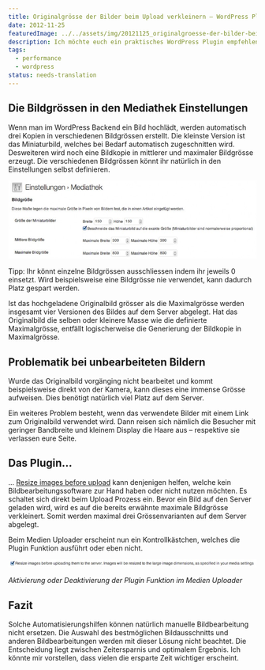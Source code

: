 ```yaml
---
title: Originalgrösse der Bilder beim Upload verkleinern – WordPress Plugin Tipp!
date: 2012-11-25
featuredImage: ../../assets/img/20121125_originalgroesse-der-bilder-beim-upload-verkleinern--wordpress-plugin-tipp.jpg
description: Ich möchte euch ein praktisches WordPress Plugin empfehlen, welches auf eure hochgeladene Bilder Einfluss nimmt. Das Plugin hört auf den Namen [Resize images before upload](http://wordpress.org/plugins/resize-images-before-upload/) und verkleinert das hochgeladene Originalbild auf die definierte Maximalgrösse.
tags:
  - performance
  - wordpress
status: needs-translation
---
```

## Die Bildgrössen in den Mediathek Einstellungen

Wenn man im WordPress Backend ein Bild hochlädt, werden automatisch drei Kopien in verschiedenen Bildgrössen erstellt. Die kleinste Version ist das Miniaturbild, welches bei Bedarf automatisch zugeschnitten wird. Desweiteren wird noch eine Bildkopie in mittlerer und maximaler Bildgrösse erzeugt. Die verschiedenen Bildgrössen könnt ihr natürlich in den Einstellungen selbst definieren.

![Screenshot der Mediathek Einstellungen – Bereich Bildgrösse](../../assets/img/20121125_originalgroesse-der-bilder-beim-upload-verkleinern--wordpress-plugin-tipp_1.jpeg)

Tipp: Ihr könnt einzelne Bildgrössen ausschliessen indem ihr jeweils 0 einsetzt. Wird beispielsweise eine Bildgrösse nie verwendet, kann dadurch Platz gespart werden.

Ist das hochgeladene Originalbild grösser als die Maximalgrösse werden insgesamt vier Versionen des Bildes auf dem Server abgelegt. Hat das Originalbild die selben oder kleinere Masse wie die definierte Maximalgrösse, entfällt logischerweise die Generierung der Bildkopie in Maximalgrösse.

## Problematik bei unbearbeiteten Bildern

Wurde das Originalbild vorgänging nicht bearbeitet und kommt beispielsweise direkt von der Kamera, kann dieses eine immense Grösse aufweisen. Dies benötigt natürlich viel Platz auf dem Server.

Ein weiteres Problem besteht, wenn das verwendete Bilder mit einem Link zum Originalbild verwendet wird. Dann reisen sich nämlich die Besucher mit geringer Bandbreite und kleinem Display die Haare aus – respektive sie verlassen eure Seite.

## Das Plugin…

… [Resize images before upload](http://wordpress.org/plugins/resize-images-before-upload/) kann denjenigen helfen, welche kein Bildbearbeitungssoftware zur Hand haben oder nicht nutzen möchten. Es schaltet sich direkt beim Upload Prozess ein. Bevor ein Bild auf den Server geladen wird, wird es auf die bereits erwähnte maximale Bildgrösse verkleinert. Somit werden maximal drei Grössenvarianten auf dem Server abgelegt.

Beim Medien Uploader erscheint nun ein Kontrollkästchen, welches die Plugin Funktion ausführt oder eben nicht.

![Aktivierung oder Deaktivierung der Plugin Funktion im Medien Uploader](../../assets/img/20121125_originalgroesse-der-bilder-beim-upload-verkleinern--wordpress-plugin-tipp_2.jpeg)

_Aktivierung oder Deaktivierung der Plugin Funktion im Medien Uploader_

## Fazit

Solche Automatisierungshilfen können natürlich manuelle Bildbearbeitung nicht ersetzen. Die Auswahl des bestmöglichen Bildausschnitts und anderen Bildbearbeitungen werden mit dieser Lösung nicht beachtet. Die Entscheidung liegt zwischen Zeitersparnis und optimalem Ergebnis. Ich könnte mir vorstellen, dass vielen die ersparte Zeit wichtiger erscheint.

